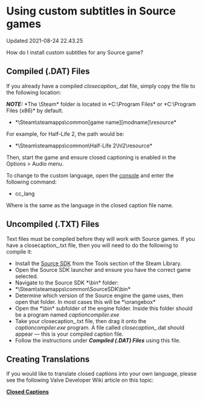 # Using custom subtitles in Source games
Updated 2021-08-24 22.43.25

How do I install custom subtitles for any Source game?  
  
## Compiled (.DAT) Files
If you already have a compiled *closecaption_<language>*.dat file, simply copy the file to the following location:  
  
***NOTE:*** *The \Steam\* folder is located in *C:\Program Files\* or *C:\Program Files (x86)\* by default.  

* *\Steam\steamapps\common\[game name]\[modname]\resource\*

  
For example, for Half-Life 2, the path would be:  

* *\Steam\steamapps\common\Half-Life 2\hl2\resource\*

  
Then, start the game and ensure closed captioning is enabled in the Options > Audio menu.  
  
To change to the custom language, open the [console](https://help.steampowered.com/en/faqs/view/4700-D10E-26BE-DDDD) and enter the following command:  

*  cc_lang *<language>*

  
Where *<language>* is the same as the language in the closed caption file name.  
  
## Uncompiled (.TXT) Files
Text files must be compiled before they will work with Source games. If you have a closecaption_*<language>*.txt file, then you will need to do the following to compile it:  

*  Install the [Source SDK](https://help.steampowered.com/en/faqs/view/1C0A-1DEA-CF8A-72F2) from the Tools section of the Steam Library.
*  Open the Source SDK launcher and ensure you have the correct game selected.
*  Navigate to the Source SDK *\bin\* folder:
* *\Steam\steamapps\common\\SourceSDK\bin\*
*  Determine which version of the Source engine the game uses, then open that folder. In most cases this will be *\orangebox\*
*  Open the *\bin\* subfolder of the engine folder. Inside this folder should be a program named *captioncompiler.exe*
*  Take your closecaption_*<language>*.txt file, then drag it onto the *captioncompiler.exe* program. A file called *closecaption_<language>*.dat should appear — this is your compiled caption file.
*  Follow the instructions under ***Compiled (.DAT) Files*** using this file.

  ## Creating Translations
If you would like to translate closed captions into your own language, please see the following Valve Developer Wiki article on this topic:  
  
[**Closed Captions**](http://developer.valvesoftware.com/wiki/Closed_Captions)